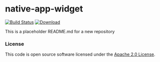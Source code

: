 
# native-app-widget

[![Build Status](https://travis-ci.org/hmrc/native-app-widget.svg?branch=master)](https://travis-ci.org/hmrc/native-app-widget) [ ![Download](https://api.bintray.com/packages/hmrc/releases/native-app-widget/images/download.svg) ](https://bintray.com/hmrc/releases/native-app-widget/_latestVersion)

This is a placeholder README.md for a new repository

### License

This code is open source software licensed under the [Apache 2.0 License]("http://www.apache.org/licenses/LICENSE-2.0.html").
    